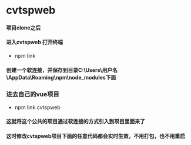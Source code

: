# cvtspweb
#### 项目clone之后

#### 进入cvtspweb 打开终端

- npm link

#### 创建一个软连接，并保存到目录C:\Users\用户名\AppData\Roaming\npm\node_modules下面

### 进去自己的vue项目

- npm link cvtspweb

#### 这就将这个公共的项目通过软连接的方式引入到项目里面来了


#### 这时修改cvtspweb项目下面的任意代码都会实时生效，不用打包，也不用重启

